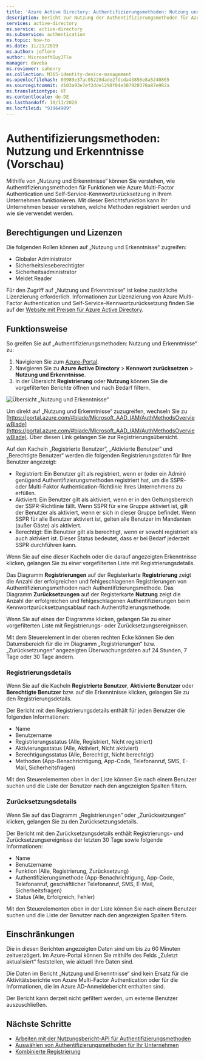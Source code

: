 ```yaml
---
title: 'Azure Active Directory: Authentifizierungsmethoden: Nutzung und Erkenntnisse'
description: Bericht zur Nutzung der Authentifizierungsmethoden für Azure AD-Self-Service-Kennwortzurücksetzung und Multi-Factor Authentication
services: active-directory
ms.service: active-directory
ms.subservice: authentication
ms.topic: how-to
ms.date: 11/21/2019
ms.author: joflore
author: MicrosoftGuyJFlo
manager: daveba
ms.reviewer: sahenry
ms.collection: M365-identity-device-management
ms.openlocfilehash: 03989e37ac05228dade2fdcda43856e8a5240865
ms.sourcegitcommit: d103a93e7ef2dde1298f04e307920378a87e982a
ms.translationtype: HT
ms.contentlocale: de-DE
ms.lasthandoff: 10/13/2020
ms.locfileid: "91964909"
---
```

# <a name="authentication-methods-usage--insights-preview"></a>Authentifizierungsmethoden: Nutzung und Erkenntnisse (Vorschau)

Mithilfe von „Nutzung und Erkenntnisse“ können Sie verstehen, wie Authentifizierungsmethoden für Funktionen wie Azure Multi-Factor Authentication und Self-Service-Kennwortzurücksetzung in Ihrem Unternehmen funktionieren. Mit dieser Berichtsfunktion kann Ihr Unternehmen besser verstehen, welche Methoden registriert werden und wie sie verwendet werden.

## <a name="permissions-and-licenses"></a>Berechtigungen und Lizenzen

Die folgenden Rollen können auf „Nutzung und Erkenntnisse“ zugreifen:

- Globaler Administrator
- Sicherheitsleseberechtigter
- Sicherheitsadministrator
- Meldet Reader

Für den Zugriff auf „Nutzung und Erkenntnisse“ ist keine zusätzliche Lizenzierung erforderlich. Informationen zur Lizenzierung von Azure Multi-Factor Authentication und Self-Service-Kennwortzurücksetzung finden Sie auf der [Website mit Preisen für Azure Active Directory](https://azure.microsoft.com/pricing/details/active-directory/).

## <a name="how-it-works"></a>Funktionsweise

So greifen Sie auf „Authentifizierungsmethoden: Nutzung und Erkenntnisse“ zu:

1. Navigieren Sie zum [Azure-Portal](https://portal.azure.com).
1. Navigieren Sie zu **Azure Active Directory** > **Kennwort zurücksetzen** > **Nutzung und Erkenntnisse**.
1. In der Übersicht **Registrierung** oder **Nutzung** können Sie die vorgefilterten Berichte öffnen und nach Bedarf filtern.

![Übersicht „Nutzung und Erkenntnisse“](./media/howto-authentication-methods-usage-insights/usage-insights-overview.png)

Um direkt auf „Nutzung und Erkenntnisse“ zuzugreifen, wechseln Sie zu [https://portal.azure.com/#blade/Microsoft_AAD_IAM/AuthMethodsOverviewBlade](https://portal.azure.com/#blade/Microsoft_AAD_IAM/AuthMethodsOverviewBlade). Über diesen Link gelangen Sie zur Registrierungsübersicht.

Auf den Kacheln „Registrierte Benutzer“, „Aktivierte Benutzer“ und „Berechtigte Benutzer“ werden die folgenden Registrierungsdaten für Ihre Benutzer angezeigt:

- Registriert: Ein Benutzer gilt als registriert, wenn er (oder ein Admin) genügend Authentifizierungsmethoden registriert hat, um die SSPR- oder Multi-Faktor Authentication-Richtlinie Ihres Unternehmens zu erfüllen.
- Aktiviert: Ein Benutzer gilt als aktiviert, wenn er in den Geltungsbereich der SSPR-Richtlinie fällt. Wenn SSPR für eine Gruppe aktiviert ist, gilt der Benutzer als aktiviert, wenn er sich in dieser Gruppe befindet. Wenn SSPR für alle Benutzer aktiviert ist, gelten alle Benutzer im Mandanten (außer Gäste) als aktiviert.
- Berechtigt: Ein Benutzer gilt als berechtigt, wenn er sowohl registriert als auch aktiviert ist. Dieser Status bedeutet, dass er bei Bedarf jederzeit SSPR durchführen kann.

Wenn Sie auf eine dieser Kacheln oder die darauf angezeigten Erkenntnisse klicken, gelangen Sie zu einer vorgefilterten Liste mit Registrierungsdetails.

Das Diagramm **Registrierungen** auf der Registerkarte **Registrierung** zeigt die Anzahl der erfolgreichen und fehlgeschlagenen Registrierungen von Authentifizierungsmethoden nach Authentifizierungsmethode. Das Diagramm **Zurücksetzungen** auf der Registerkarte **Nutzung** zeigt die Anzahl der erfolgreichen und fehlgeschlagenen Authentifizierungen beim Kennwortzurücksetzungsablauf nach Authentifizierungsmethode.

Wenn Sie auf eines der Diagramme klicken, gelangen Sie zu einer vorgefilterten Liste mit Registrierungs- oder Zurücksetzungsereignissen.

Mit dem Steuerelement in der oberen rechten Ecke können Sie den Datumsbereich für die im Diagramm „Registrierungen“ bzw. „Zurücksetzungen“ angezeigten Überwachungsdaten auf 24 Stunden, 7 Tage oder 30 Tage ändern.

### <a name="registration-details"></a>Registrierungsdetails

Wenn Sie auf die Kacheln **Registrierte Benutzer**, **Aktivierte Benutzer** oder **Berechtigte Benutzer** bzw. auf die Erkenntnisse klicken, gelangen Sie zu den Registrierungsdetails.

Der Bericht mit den Registrierungsdetails enthält für jeden Benutzer die folgenden Informationen:

- Name
- Benutzername
- Registrierungsstatus (Alle, Registriert, Nicht registriert)
- Aktivierungsstatus (Alle, Aktiviert, Nicht aktiviert)
- Berechtigungsstatus (Alle, Berechtigt, Nicht berechtigt)
- Methoden (App-Benachrichtigung, App-Code, Telefonanruf, SMS, E-Mail, Sicherheitsfragen)

Mit den Steuerelementen oben in der Liste können Sie nach einem Benutzer suchen und die Liste der Benutzer nach den angezeigten Spalten filtern.

### <a name="reset-details"></a>Zurücksetzungsdetails

Wenn Sie auf das Diagramm „Registrierungen“ oder „Zurücksetzungen“ klicken, gelangen Sie zu den Zurücksetzungsdetails.

Der Bericht mit den Zurücksetzungsdetails enthält Registrierungs- und Zurücksetzungsereignisse der letzten 30 Tage sowie folgende Informationen:

- Name
- Benutzername
- Funktion (Alle, Registrierung, Zurücksetzung)
- Authentifizierungsmethode (App-Benachrichtigung, App-Code, Telefonanruf, geschäftlicher Telefonanruf, SMS, E-Mail, Sicherheitsfragen)
- Status (Alle, Erfolgreich, Fehler)

Mit den Steuerelementen oben in der Liste können Sie nach einem Benutzer suchen und die Liste der Benutzer nach den angezeigten Spalten filtern.

## <a name="limitations"></a>Einschränkungen

Die in diesen Berichten angezeigten Daten sind um bis zu 60 Minuten zeitverzögert. Im Azure-Portal können Sie mithilfe des Felds „Zuletzt aktualisiert“ feststellen, wie aktuell Ihre Daten sind.

Die Daten im Bericht „Nutzung und Erkenntnisse“ sind kein Ersatz für die Aktivitätsberichte von Azure Multi-Factor Authentication oder für die Informationen, die im Azure AD-Anmeldebericht enthalten sind.

Der Bericht kann derzeit nicht gefiltert werden, um externe Benutzer auszuschließen.

## <a name="next-steps"></a>Nächste Schritte

- [Arbeiten mit der Nutzungsbericht-API für Authentifizierungsmethoden](/graph/api/resources/authenticationmethods-usage-insights-overview?view=graph-rest-beta)
- [Auswählen von Authentifizierungsmethoden für Ihr Unternehmen](concept-authentication-methods.md)
- [Kombinierte Registrierung](concept-registration-mfa-sspr-combined.md)
